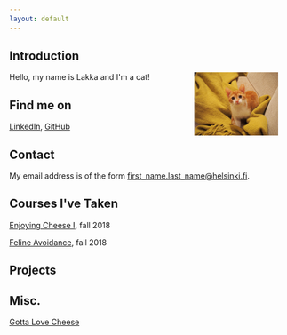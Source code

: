 ```yaml
---
layout: default
---
```


## Introduction

<img src="assets/images/me.jpg" alt="Photo" hspace="20" width="30%" align="right"/> Hello, my name is Lakka and I'm a cat!

## Find me on

[LinkedIn](https://fi.linkedin.com/mouse-mousekewitz), [GitHub](https://github.com/mokewitz)

## Contact

My email address is of the form first_name.last_name@helsinki.fi. 

## Courses I've Taken

[Enjoying Cheese I](https://courses.helsinki.fi/enjoying-cheese-I), fall 2018

[Feline Avoidance](https://courses.helsinki.fi/feline-avoidance), fall 2018

## Projects

## Misc.

[Gotta Love Cheese](https://en.wikipedia.org/wiki/Cheese) 